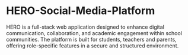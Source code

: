# HERO-Social-Media-Platform
HERO is a full-stack web application designed to enhance digital communication, collaboration, and academic engagement within school communities. The platform is built for students, teachers and parents, offering role-specific features in a secure and structured environment.
